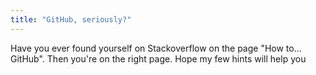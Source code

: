 ```yaml
---
title: "GitHub, seriously?"
---
```


Have you ever found yourself on Stackoverflow on the page "How to... GitHub". Then you're on the right page. Hope my few hints will help you
